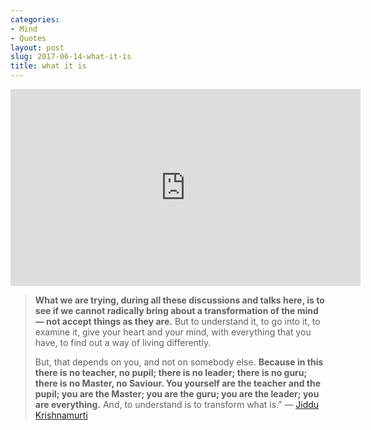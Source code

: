 ```yaml
---
categories:
- Mind
- Quotes
layout: post
slug: 2017-06-14-what-it-is
title: what it is
---
```


<iframe width="560" height="315" src="https://www.youtube.com/embed/Lz4ZqABYx10" frameborder="0" allowfullscreen></iframe>

> **What we are trying, during all these discussions and talks here,
> is to see if we cannot radically bring about a transformation of the mind
> &mdash; not accept things as they are.** But to understand it, to go
> into it, to examine it, give your heart and your mind, with everything that
> you have, to find out a way of living differently.
> 
> But, that depends on you, and not on somebody else. **Because in this there
> is no teacher, no pupil; there is no leader; there is no guru; there is no
> Master, no Saviour. You yourself are the teacher and the pupil; you are the
> Master; you are the guru; you are the leader; you are everything.**
> And, to understand is to transform what is.” &mdash; [Jiddu Krishnamurti](https://www.goodreads.com/quotes/256015-you-know-if-we-understand-one-question-rightly-all-questions)
